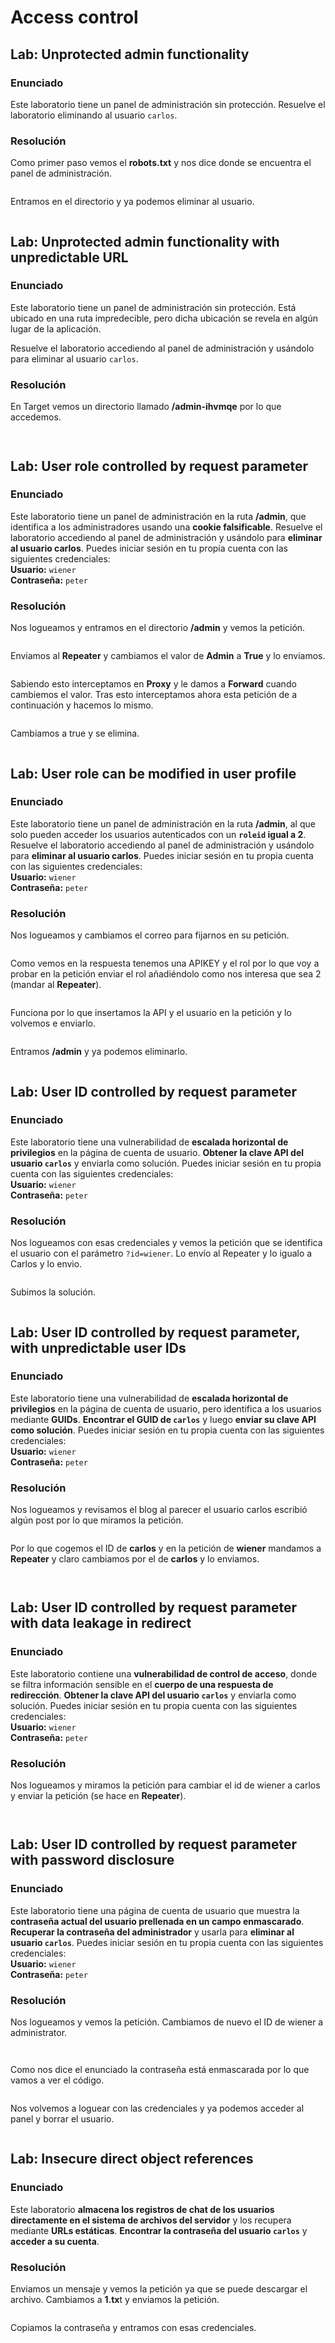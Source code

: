 # Access control

## Lab: Unprotected admin functionality

### Enunciado

Este laboratorio tiene un panel de administración sin protección. Resuelve el laboratorio eliminando al usuario `carlos`.

### Resolución

Como primer paso vemos el **robots.txt** y nos dice donde se encuentra el panel de administración.

<figure><img src="../../.gitbook/assets/image (1) (1) (1) (1) (1) (1) (1) (1) (1) (1) (1) (1) (1) (1) (1).png" alt=""><figcaption></figcaption></figure>

Entramos en el directorio y ya podemos eliminar al usuario.

<figure><img src="../../.gitbook/assets/image (3) (1) (1) (1) (1) (1) (1) (1) (1) (1) (1) (1).png" alt=""><figcaption></figcaption></figure>

## Lab: Unprotected admin functionality with unpredictable URL

### Enunciado

Este laboratorio tiene un panel de administración sin protección. Está ubicado en una ruta impredecible, pero dicha ubicación se revela en algún lugar de la aplicación.

Resuelve el laboratorio accediendo al panel de administración y usándolo para eliminar al usuario `carlos`.

### Resolución

En Target vemos un directorio llamado **/admin-ihvmqe** por lo que accedemos.

<figure><img src="../../.gitbook/assets/image (2) (1) (1) (1) (1) (1) (1) (1) (1) (1) (1) (1) (1).png" alt=""><figcaption></figcaption></figure>

<figure><img src="../../.gitbook/assets/image (3) (1) (1) (1) (1) (1) (1) (1) (1) (1) (1) (1) (1).png" alt=""><figcaption></figcaption></figure>

## Lab: User role controlled by request parameter

### Enunciado

Este laboratorio tiene un panel de administración en la ruta **/admin**, que identifica a los administradores usando una **cookie falsificable**. Resuelve el laboratorio accediendo al panel de administración y usándolo para **eliminar al usuario carlos**. Puedes iniciar sesión en tu propia cuenta con las siguientes credenciales:\
**Usuario:** `wiener`\
**Contraseña:** `peter`

### Resolución

Nos logueamos y entramos en el directorio **/admin** y vemos la petición.

<figure><img src="../../.gitbook/assets/image (4) (1) (1) (1) (1) (1) (1) (1) (1) (1) (1).png" alt=""><figcaption></figcaption></figure>

Enviamos al **Repeater** y cambiamos el valor de **Admin** a **True** y lo enviamos.

<figure><img src="../../.gitbook/assets/image (5) (1) (1) (1) (1) (1) (1) (1) (1) (1).png" alt=""><figcaption></figcaption></figure>

Sabiendo esto interceptamos en **Proxy** y le damos a **Forward** cuando cambiemos el valor. Tras esto interceptamos ahora esta petición de a continuación y hacemos lo mismo.

<figure><img src="../../.gitbook/assets/image (6) (1) (1) (1) (1) (1) (1) (1).png" alt=""><figcaption></figcaption></figure>

Cambiamos a true y se elimina.

<figure><img src="../../.gitbook/assets/image (7) (1) (1) (1) (1) (1) (1) (1).png" alt=""><figcaption></figcaption></figure>

## Lab: User role can be modified in user profile

### Enunciado

Este laboratorio tiene un panel de administración en la ruta **/admin**, al que solo pueden acceder los usuarios autenticados con un **`roleid` igual a 2**. Resuelve el laboratorio accediendo al panel de administración y usándolo para **eliminar al usuario carlos**. Puedes iniciar sesión en tu propia cuenta con las siguientes credenciales:\
**Usuario:** `wiener`\
**Contraseña:** `peter`

### Resolución

Nos logueamos y cambiamos el correo para fijarnos en su petición.

<figure><img src="../../.gitbook/assets/image (8) (1) (1) (1) (1) (1) (1).png" alt=""><figcaption></figcaption></figure>

Como vemos en la respuesta tenemos una APIKEY y el rol por lo que voy a probar en la petición enviar el rol añadiéndolo como nos interesa que sea 2 (mandar al **Repeater**).

<figure><img src="../../.gitbook/assets/image (12) (1) (1) (1) (1).png" alt=""><figcaption></figcaption></figure>

Funciona por lo que insertamos la API y el usuario en la petición y lo volvemos e enviarlo.

<figure><img src="../../.gitbook/assets/image (10) (1) (1) (1) (1) (1).png" alt=""><figcaption></figcaption></figure>

Entramos **/admin** y ya podemos eliminarlo.

<figure><img src="../../.gitbook/assets/image (11) (1) (1) (1) (1) (1).png" alt=""><figcaption></figcaption></figure>

## Lab: User ID controlled by request parameter

### Enunciado

Este laboratorio tiene una vulnerabilidad de **escalada horizontal de privilegios** en la página de cuenta de usuario. **Obtener la clave API del usuario `carlos`** y enviarla como solución. Puedes iniciar sesión en tu propia cuenta con las siguientes credenciales:\
**Usuario:** `wiener`\
**Contraseña:** `peter`

### Resolución

Nos logueamos con esas credenciales y vemos la petición que se identifica el usuario con el parámetro `?id=wiener`. Lo envío al Repeater y lo igualo a Carlos y lo envio.

<figure><img src="../../.gitbook/assets/image (13) (1) (1) (1).png" alt=""><figcaption></figcaption></figure>

Subimos la solución.

<figure><img src="../../.gitbook/assets/image (14) (1) (1) (1).png" alt=""><figcaption></figcaption></figure>

## Lab: User ID controlled by request parameter, with unpredictable user IDs

### Enunciado

Este laboratorio tiene una vulnerabilidad de **escalada horizontal de privilegios** en la página de cuenta de usuario, pero identifica a los usuarios mediante **GUIDs**. **Encontrar el GUID de `carlos`** y luego **enviar su clave API como solución**. Puedes iniciar sesión en tu propia cuenta con las siguientes credenciales:\
**Usuario:** `wiener`\
**Contraseña:** `peter`

### Resolución

Nos logueamos y revisamos el blog al parecer el usuario carlos escribió algún post por lo que miramos la petición.

<figure><img src="../../.gitbook/assets/image (15) (1) (1) (1).png" alt=""><figcaption></figcaption></figure>

Por lo que cogemos el ID de **carlos** y en la petición de **wiener** mandamos  a **Repeater** y claro cambiamos por el de **carlos** y lo enviamos.

<figure><img src="../../.gitbook/assets/image (16) (1) (1) (1).png" alt=""><figcaption></figcaption></figure>

<figure><img src="../../.gitbook/assets/image (17) (1) (1).png" alt=""><figcaption></figcaption></figure>

## Lab: User ID controlled by request parameter with data leakage in redirect

### Enunciado

Este laboratorio contiene una **vulnerabilidad de control de acceso**, donde se filtra información sensible en el **cuerpo de una respuesta de redirección**. **Obtener la clave API del usuario `carlos`** y enviarla como solución. Puedes iniciar sesión en tu propia cuenta con las siguientes credenciales:\
**Usuario:** `wiener`\
**Contraseña:** `peter`

### Resolución

Nos logueamos y miramos la petición para cambiar el id de wiener a carlos y enviar la petición (se hace en **Repeater**).

<figure><img src="../../.gitbook/assets/image (18) (1) (1).png" alt=""><figcaption></figcaption></figure>

<figure><img src="../../.gitbook/assets/image (19) (1) (1).png" alt=""><figcaption></figcaption></figure>

## Lab: User ID controlled by request parameter with password disclosure

### Enunciado

Este laboratorio tiene una página de cuenta de usuario que muestra la **contraseña actual del usuario prellenada en un campo enmascarado**. **Recuperar la contraseña del administrador** y usarla para **eliminar al usuario `carlos`**. Puedes iniciar sesión en tu propia cuenta con las siguientes credenciales:\
**Usuario:** `wiener`\
**Contraseña:** `peter`

### Resolución

Nos logueamos y vemos la petición. Cambiamos de nuevo el ID de wiener a administrator.

<figure><img src="../../.gitbook/assets/image (21) (1) (1).png" alt=""><figcaption></figcaption></figure>

<figure><img src="../../.gitbook/assets/image (20) (1) (1).png" alt=""><figcaption></figcaption></figure>

Como nos dice el enunciado la contraseña está enmascarada por lo que vamos a ver el código.

<figure><img src="../../.gitbook/assets/image (22) (1) (1).png" alt=""><figcaption></figcaption></figure>

Nos volvemos a loguear con las credenciales y ya podemos acceder al panel y borrar el usuario.

<figure><img src="../../.gitbook/assets/image (23) (1) (1).png" alt=""><figcaption></figcaption></figure>

## Lab: Insecure direct object references

### Enunciado

Este laboratorio **almacena los registros de chat de los usuarios directamente en el sistema de archivos del servidor** y los recupera mediante **URLs estáticas**. **Encontrar la contraseña del usuario `carlos`** y **acceder a su cuenta**.

### Resolución

Enviamos un mensaje y vemos la petición ya que se puede descargar el archivo. Cambiamos a **1.tx**t y enviamos la petición.

<figure><img src="../../.gitbook/assets/image (24) (1) (1).png" alt=""><figcaption></figcaption></figure>

Copiamos la contraseña y entramos con esas credenciales.

<figure><img src="../../.gitbook/assets/image (25) (1) (1).png" alt=""><figcaption></figcaption></figure>
